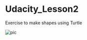 # Udacity_Lesson2
Exercise to make shapes using Turtle


![pic](https://cloud.githubusercontent.com/assets/7126151/7143378/146997d6-e2d7-11e4-9651-29083e3caea8.png)

